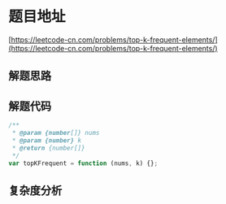 # 题目地址

[https://leetcode-cn.com/problems/top-k-frequent-elements/](https://leetcode-cn.com/problems/top-k-frequent-elements/)

## 解题思路

## 解题代码

```js
/**
 * @param {number[]} nums
 * @param {number} k
 * @return {number[]}
 */
var topKFrequent = function (nums, k) {};
```

## 复杂度分析
